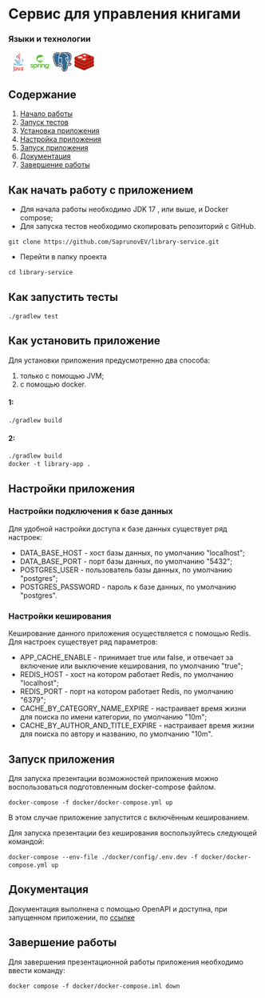# Сервис для управления книгами

### Языки и технологии
<div>
    <a href="https://www.java.com/"><img src="https://github.com/devicons/devicon/blob/master/icons/java/java-original-wordmark.svg" title="Java" alt="Java" width="40" height="40"/></a>
    <a href="https://spring.io/"><img src="https://github.com/devicons/devicon/blob/master/icons/spring/spring-original-wordmark.svg" title="Spring" alt="Spring" width="40" height="40"/></a>
    <a href="https://www.postgresql.org/"><img src="https://github.com/devicons/devicon/blob/master/icons/postgresql/postgresql-original.svg" title="Postgres" alt="Postgres" width="40" height="40"/></a>
    <a href="https://redis.io/"><img src="https://github.com/devicons/devicon/blob/master/icons/redis/redis-original.svg" title="Redis" alt="Redis" width="40" height="40"/></a>
</div>

## Содержание
1. [Начало работы](#start)
2. [Запуск тестов](#tests)
3. [Установка приложения](#install)
4. [Настройка приложения](#properties)
5. [Запуск приложения](#bootstrup)
6. [Документация](#dock)
7. [Завершение работы](#shutdown)

## <a id="start"> Как начать работу с приложением</a>

* Для начала работы необходимо JDK 17 , или выше, и Docker compose;
* Для запуска тестов необходимо скопировать репозиторий с GitHub.
~~~Shell
git clone https://github.com/SaprunovEV/library-service.git
~~~
* Перейти в папку проекта
~~~Shell
cd library-service
~~~

## <a id="tests">Как запустить тесты</a>
```shell
./gradlew test
```

## <a id="install">Как установить приложение</a>
Для установки приложения предусмотренно два способа:
1. только с помощью JVM;
2. с помощью docker.

#### 1:
```shell
./gradlew build
```
#### 2:
```shell
./gradlew build
docker -t library-app .
```
## <a id="properties">Настройки приложения</a>

### Настройки подключения к базе данных

Для удобной настройки доступа к базе данных существует ряд настроек:
* DATA_BASE_HOST - хост базы данных, по умолчанию "localhost";
* DATA_BASE_PORT - порт базы данных, по умолчанию "5432";
* POSTGRES_USER - пользователь базы данных, по умолчанию "postgres";
* POSTGRES_PASSWORD - пароль к базе данных, по умолчанию "postgres".

### Настройки кеширования

Кеширование данного приложения осуществляется с помощью Redis. Для настроек существует ряд параметров:
* APP_CACHE_ENABLE - принимает true или false, и отвечает за включение или выключение кеширования, по умолчанию "true";
* REDIS_HOST - хост на котором работает Redis, по умолчанию "localhost";
* REDIS_PORT - порт на котором работает Redis, по умолчанию "6379";
* CACHE_BY_CATEGORY_NAME_EXPIRE - настраивает время жизни для поиска по имени категории, по умолчанию "10m";
* CACHE_BY_AUTHOR_AND_TITLE_EXPIRE - настраивает время жизни для поиска по автору и названию, по умолчанию "10m".


## <a id="bootstrup">Запуск приложения</a>

Для запуска презентации возможностей приложения можно воспользоваться подготовленным docker-compose файлом.
```shell
docker-compose -f docker/docker-compose.yml up
```
В этом случае приложение запустится с включённым кешированием.

Для запуска презентации без кеширования воспользуйтесь следующей командой:
```shell
docker-compose --env-file ./docker/config/.env.dev -f docker/docker-compose.yml up
```

## <a id="dock">Документация</a>

Документация выполнена с помощью OpenAPI и доступна, при запущенном приложении, по <a href="http://localhost:8080/swagger-ui/index.html">ссылке</a>

## <a id="shutdown">Завершение работы</a>

Для завершения презентационной работы приложения необходимо ввести команду:
```shell
docker compose -f docker/docker-compose.iml down
```